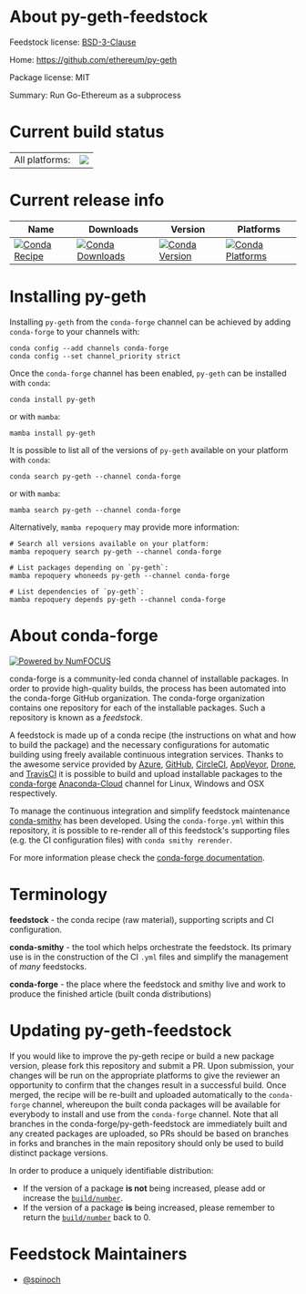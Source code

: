 About py-geth-feedstock
=======================

Feedstock license: [BSD-3-Clause](https://github.com/conda-forge/py-geth-feedstock/blob/main/LICENSE.txt)

Home: https://github.com/ethereum/py-geth

Package license: MIT

Summary: Run Go-Ethereum as a subprocess

Current build status
====================


<table><tr><td>All platforms:</td>
    <td>
      <a href="https://dev.azure.com/conda-forge/feedstock-builds/_build/latest?definitionId=18580&branchName=main">
        <img src="https://dev.azure.com/conda-forge/feedstock-builds/_apis/build/status/py-geth-feedstock?branchName=main">
      </a>
    </td>
  </tr>
</table>

Current release info
====================

| Name | Downloads | Version | Platforms |
| --- | --- | --- | --- |
| [![Conda Recipe](https://img.shields.io/badge/recipe-py--geth-green.svg)](https://anaconda.org/conda-forge/py-geth) | [![Conda Downloads](https://img.shields.io/conda/dn/conda-forge/py-geth.svg)](https://anaconda.org/conda-forge/py-geth) | [![Conda Version](https://img.shields.io/conda/vn/conda-forge/py-geth.svg)](https://anaconda.org/conda-forge/py-geth) | [![Conda Platforms](https://img.shields.io/conda/pn/conda-forge/py-geth.svg)](https://anaconda.org/conda-forge/py-geth) |

Installing py-geth
==================

Installing `py-geth` from the `conda-forge` channel can be achieved by adding `conda-forge` to your channels with:

```
conda config --add channels conda-forge
conda config --set channel_priority strict
```

Once the `conda-forge` channel has been enabled, `py-geth` can be installed with `conda`:

```
conda install py-geth
```

or with `mamba`:

```
mamba install py-geth
```

It is possible to list all of the versions of `py-geth` available on your platform with `conda`:

```
conda search py-geth --channel conda-forge
```

or with `mamba`:

```
mamba search py-geth --channel conda-forge
```

Alternatively, `mamba repoquery` may provide more information:

```
# Search all versions available on your platform:
mamba repoquery search py-geth --channel conda-forge

# List packages depending on `py-geth`:
mamba repoquery whoneeds py-geth --channel conda-forge

# List dependencies of `py-geth`:
mamba repoquery depends py-geth --channel conda-forge
```


About conda-forge
=================

[![Powered by
NumFOCUS](https://img.shields.io/badge/powered%20by-NumFOCUS-orange.svg?style=flat&colorA=E1523D&colorB=007D8A)](https://numfocus.org)

conda-forge is a community-led conda channel of installable packages.
In order to provide high-quality builds, the process has been automated into the
conda-forge GitHub organization. The conda-forge organization contains one repository
for each of the installable packages. Such a repository is known as a *feedstock*.

A feedstock is made up of a conda recipe (the instructions on what and how to build
the package) and the necessary configurations for automatic building using freely
available continuous integration services. Thanks to the awesome service provided by
[Azure](https://azure.microsoft.com/en-us/services/devops/), [GitHub](https://github.com/),
[CircleCI](https://circleci.com/), [AppVeyor](https://www.appveyor.com/),
[Drone](https://cloud.drone.io/welcome), and [TravisCI](https://travis-ci.com/)
it is possible to build and upload installable packages to the
[conda-forge](https://anaconda.org/conda-forge) [Anaconda-Cloud](https://anaconda.org/)
channel for Linux, Windows and OSX respectively.

To manage the continuous integration and simplify feedstock maintenance
[conda-smithy](https://github.com/conda-forge/conda-smithy) has been developed.
Using the ``conda-forge.yml`` within this repository, it is possible to re-render all of
this feedstock's supporting files (e.g. the CI configuration files) with ``conda smithy rerender``.

For more information please check the [conda-forge documentation](https://conda-forge.org/docs/).

Terminology
===========

**feedstock** - the conda recipe (raw material), supporting scripts and CI configuration.

**conda-smithy** - the tool which helps orchestrate the feedstock.
                   Its primary use is in the construction of the CI ``.yml`` files
                   and simplify the management of *many* feedstocks.

**conda-forge** - the place where the feedstock and smithy live and work to
                  produce the finished article (built conda distributions)


Updating py-geth-feedstock
==========================

If you would like to improve the py-geth recipe or build a new
package version, please fork this repository and submit a PR. Upon submission,
your changes will be run on the appropriate platforms to give the reviewer an
opportunity to confirm that the changes result in a successful build. Once
merged, the recipe will be re-built and uploaded automatically to the
`conda-forge` channel, whereupon the built conda packages will be available for
everybody to install and use from the `conda-forge` channel.
Note that all branches in the conda-forge/py-geth-feedstock are
immediately built and any created packages are uploaded, so PRs should be based
on branches in forks and branches in the main repository should only be used to
build distinct package versions.

In order to produce a uniquely identifiable distribution:
 * If the version of a package **is not** being increased, please add or increase
   the [``build/number``](https://docs.conda.io/projects/conda-build/en/latest/resources/define-metadata.html#build-number-and-string).
 * If the version of a package **is** being increased, please remember to return
   the [``build/number``](https://docs.conda.io/projects/conda-build/en/latest/resources/define-metadata.html#build-number-and-string)
   back to 0.

Feedstock Maintainers
=====================

* [@spinoch](https://github.com/spinoch/)

